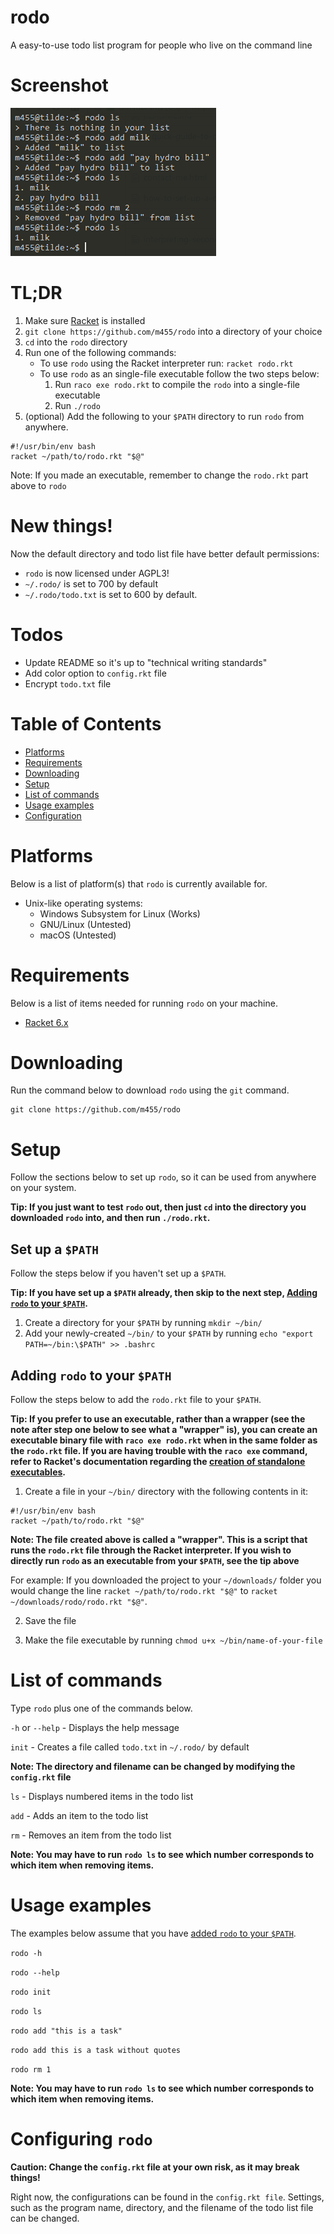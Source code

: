 # rodo

A easy-to-use todo list program for people who live on the command line

# Screenshot

![](screenshot.png)

# TL;DR

1. Make sure [Racket](https://racket-lang.org/) is installed
2. `git clone https://github.com/m455/rodo` into a directory of your choice
3. `cd` into the `rodo` directory
4. Run one of the following commands:
    * To use `rodo` using the Racket interpreter run: `racket rodo.rkt`
    * To use `rodo` as an single-file executable follow the two steps below:
        1. Run `raco exe rodo.rkt` to compile the `rodo` into a single-file executable
        2. Run `./rodo`
5. (optional) Add the following to your `$PATH` directory to run `rodo` from
anywhere.

```
#!/usr/bin/env bash
racket ~/path/to/rodo.rkt "$@"
```

Note: If you made an executable, remember to change the `rodo.rkt` part above to `rodo`

# New things!

Now the default directory and todo list file have better default permissions:

* `rodo` is now licensed under AGPL3!
* `~/.rodo/` is set to 700 by default
* `~/.rodo/todo.txt` is set to 600 by default.

# Todos

- Update README so it's up to "technical writing standards"
- Add color option to `config.rkt` file
- Encrypt `todo.txt` file

# Table of Contents

* [Platforms](https://github.com/m455/rodo#platforms)
* [Requirements](https://github.com/m455/rodo#requirements)
* [Downloading](https://github.com/m455/rodo#downloading)
* [Setup](https://github.com/m455/rodo#setup)
* [List of commands](https://github.com/m455/rodo#list-of-commands)
* [Usage examples](https://github.com/m455/rodo#usage-examples)
* [Configuration](https://github.com/m455/rodo#configuring-rodo)

# Platforms

Below is a list of platform(s) that `rodo` is currently available for.

* Unix-like operating systems:
    * Windows Subsystem for Linux (Works)
    * GNU/Linux (Untested)
    * macOS (Untested)

# Requirements

Below is a list of items needed for running `rodo` on your machine.

* [Racket 6.x](https://racket-lang.org/)

# Downloading

Run the command below to download `rodo` using the `git` command.

```
git clone https://github.com/m455/rodo
```

# Setup

Follow the sections below to set up `rodo`, so it can be used from anywhere on
your system.

**Tip: If you just want to test `rodo` out, then just `cd` into the directory you downloaded
`rodo` into, and then run `./rodo.rkt`.**

## Set up a `$PATH`

Follow the steps below if you haven't set up a `$PATH`.

**Tip: If you have set up a `$PATH` already, then skip to the next step, [Adding
`rodo` to your `$PATH`](https://github.com/m455/rodo#adding-rodo-to-your-path).**

1. Create a directory for your `$PATH` by running `mkdir ~/bin/`
2. Add your newly-created `~/bin/` to your `$PATH` by running `echo "export PATH=~/bin:\$PATH" >> .bashrc`

## Adding `rodo` to your `$PATH`

Follow the steps below to add the `rodo.rkt` file to your `$PATH`.

**Tip: If you prefer to use an executable, rather than a wrapper (see the note after step one below to see what a "wrapper" is), you can create an
executable binary file with `raco exe rodo.rkt` when in the same folder as the
`rodo.rkt` file. If you are having trouble with the `raco exe` command, refer to Racket's
documentation regarding the [creation of standalone executables](https://docs.racket-lang.org/raco/exe.html).**

1. Create a file in your `~/bin/` directory with the following contents in it:

```
#!/usr/bin/env bash
racket ~/path/to/rodo.rkt "$@"
```

**Note: The file created above is called a "wrapper". This is a script that
runs the `rodo.rkt` file through the Racket interpreter. If you wish to
directly run `rodo` as an executable from your `$PATH`, see the tip above**

For example: If you downloaded the project to your `~/downloads/` folder you would change the line
`racket ~/path/to/rodo.rkt "$@"` to `racket ~/downloads/rodo/rodo.rkt "$@"`.

2. Save the file

3. Make the file executable by running `chmod u+x ~/bin/name-of-your-file`

# List of commands

Type `rodo` plus one of the commands below.

`-h` or `--help` - Displays the help message

`init` - Creates a file called `todo.txt` in `~/.rodo/` by default

**Note: The directory and filename can be changed by modifying the `config.rkt` file**

`ls` - Displays numbered items in the todo list

`add` - Adds an item to the todo list

`rm` - Removes an item from the todo list

**Note: You may have to run `rodo ls` to see which number corresponds to which item when removing items.**

# Usage examples

The examples below assume that you have [added `rodo` to your `$PATH`](https://github.com/m455/rodo#adding-rodo-to-your-path).

`rodo -h`

`rodo --help`

`rodo init`

`rodo ls`

`rodo add "this is a task"`

`rodo add this is a task without quotes`

`rodo rm 1`

**Note: You may have to run `rodo ls` to see which number corresponds to which item when removing items.**

# Configuring `rodo`

**Caution: Change the `config.rkt` file at your own risk, as it may break things!**

Right now, the configurations can be found in the `config.rkt file`. Settings,
such as the program name, directory, and the filename of the todo list file can
be changed.

